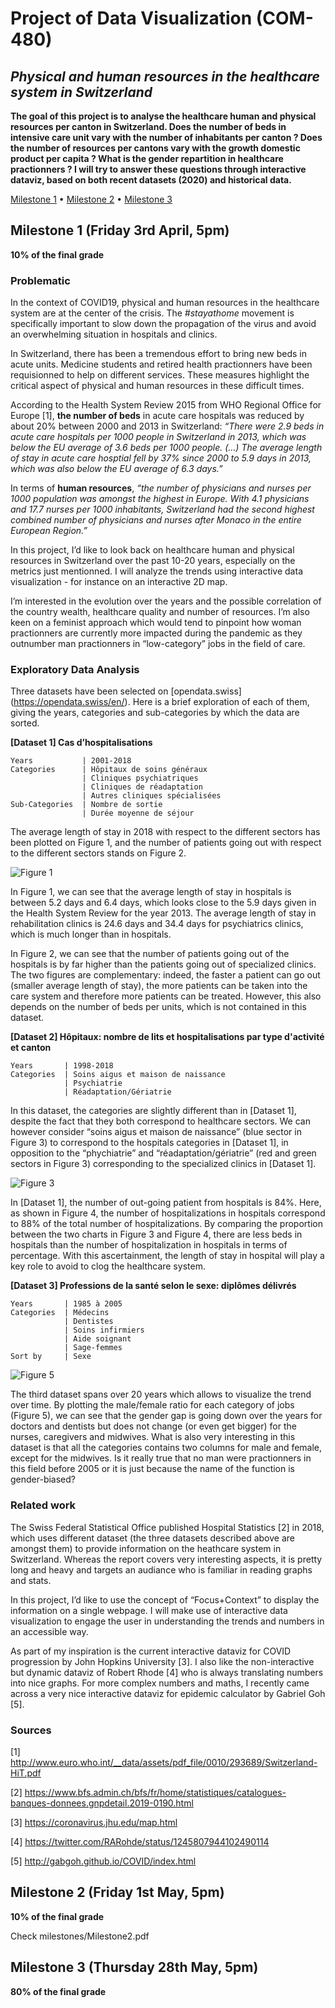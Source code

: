 # Project of Data Visualization (COM-480)

## _Physical and human resources  in the healthcare system in Switzerland_

**The goal of this project is to analyse the healthcare human and physical resources per canton in Switzerland. Does the number of beds in intensive care unit vary with the number of inhabitants per canton ? Does the number of resources per cantons vary with the growth domestic product per capita ? What is the gender repartition in healthcare practionners ? I will try to answer these questions through interactive dataviz, based on both recent datasets (2020) and historical data.**

[Milestone 1](#milestone-1-friday-3rd-april-5pm) • [Milestone 2](#milestone-2-friday-1st-may-5pm) • [Milestone 3](#milestone-3-thursday-28th-may-5pm)

## Milestone 1 (Friday 3rd April, 5pm)
**10% of the final grade**

### Problematic
In the context of COVID19, physical and human resources in the healthcare system are at the center of the crisis. The _#stayathome_ movement is specifically important to slow down the propagation of the virus and avoid an overwhelming situation in hospitals and clinics. 

In Switzerland, there has been a tremendous effort to bring new beds in acute units. Medicine students and retired health practionners have been requisionned to help on different services. These measures highlight the critical aspect of physical and human resources in these difficult times. 

According to the Health System Review 2015 from WHO Regional Office for Europe [1], **the number of beds** in acute care hospitals was reduced by about 20% between 2000 and 2013 in Switzerland: _“There were 2.9 beds in acute care hospitals per 1000 people in Switzerland in 2013, which was below the EU average of 3.6 beds per 1000 people. (…) The average length of stay in acute care hosptial fell by 37% since 2000 to 5.9 days in 2013, which was also below the EU average of 6.3 days.”_ 

In terms of **human resources**, _“the number of physicians and nurses per 1000 population was amongst the highest in Europe. With 4.1 physicians and 17.7 nurses per 1000 inhabitants, Switzerland had the second highest combined number of physicians and nurses after Monaco in the entire European Region.”_

In this project, I’d like to look back on healthcare human and physical resources  in Switzerland over the past 10-20 years, especially on the metrics just mentionned. I will analyze the trends using interactive data visualization - for instance on an interactive 2D map. 

I’m interested in the evolution over the years and the possible correlation of the country wealth, healthcare quality and number of resources. I’m also keen on a feminist approach which would tend to pinpoint how woman practionners are currently more impacted during the pandemic as they outnumber man practionners in “low-category” jobs in the field of care.

### Exploratory Data Analysis

Three datasets have been selected on [opendata.swiss] (https://opendata.swiss/en/). Here is a brief exploration of each of them, giving the years, categories and sub-categories by which the data are sorted.

**[Dataset 1] Cas d’hospitalisations**

    Years           | 2001-2018
    Categories      | Hôpitaux de soins généraux
                    | Cliniques psychiatriques
                    | Cliniques de réadaptation
                    | Autres cliniques spécialisées
    Sub-Categories  | Nombre de sortie
                    | Durée moyenne de séjour
	 
The average length of stay in 2018 with respect to the different sectors has been plotted on Figure 1, and the number of patients going out with respect to the different sectors stands on Figure 2. 

![Figure 1](/milestones/figure/Figure12.png)

In Figure 1, we can see that the average length of stay in hospitals is between 5.2 days and 6.4 days, which looks close to the 5.9 days given in the Health System Review for the year 2013. The average length of stay in rehabilitation clinics is 24.6 days and 34.4 days for psychiatrics clinics, which is much longer than in hospitals. 

In Figure 2, we can see that the number of patients going out of the hospitals is by far higher than the patients going out of specialized clinics. The two figures are complementary: indeed, the faster a patient can go out (smaller average length of stay), the more patients can be taken into the care system and therefore more patients can be treated. However, this also depends on the number of beds per units, which is not contained in this dataset.

**[Dataset 2] Hôpitaux: nombre de lits et hospitalisations par type d'activité et canton**

	Years       | 1998-2018
	Categories  | Soins aigus et maison de naissance
	            | Psychiatrie													
                | Réadaptation/Gériatrie

In this dataset, the categories are slightly different than in [Dataset 1], despite the fact that they both correspond to healthcare sectors. We can however consider “soins aigus et maison de naissance” (blue sector in Figure 3) to correspond to the hospitals categories in [Dataset 1], in opposition to the  “phychiatrie” and “réadaptation/gériatrie” (red and green sectors in Figure 3) corresponding to the specialized clinics in [Dataset 1]. 

![Figure 3](/milestones/figure/Figure34.png)

In [Dataset 1], the number of out-going patient from hospitals is 84%. Here, as shown in Figure 4, the number of hospitalizations in hospitals correspond to 88% of the total number of hospitalizations. By comparing the proportion between the two charts in Figure 3 and Figure 4, there are less beds in hospitals than the number of hospitalization in hospitals in terms of percentage. With this ascertainment, the length of stay in hospital will play a key role to avoid to clog the healthcare system.

**[Dataset 3] Professions de la santé selon le sexe: diplômes délivrés**

    Years       | 1985 à 2005
	Categories  | Médecins
	            | Dentistes
	            | Soins infirmiers
	            | Aide soignant
	            | Sage-femmes
	Sort by     | Sexe

![Figure 5](/milestones/figure/Figure5.png)


The third dataset spans over 20 years which allows to visualize the trend over time. By plotting the male/female ratio for each category of jobs (Figure 5), we can see that the gender gap is going down over the years for doctors and dentists but does not change (or even get bigger) for the nurses, caregivers and midwives. What is also very interesting in this dataset is that all the categories contains two columns for male and female, except for the midwives. Is it really true that no man were practionners in this field before 2005 or it is just because the name of the function is gender-biased?

### Related work
The Swiss Federal Statistical Office published Hospital Statistics [2] in 2018, which uses different dataset (the three datasets described above are amongst them) to provide information on the heathcare system in Switzerland. Whereas the report covers very interesting aspects, it is pretty long and heavy and targets an audiance who is familiar in reading graphs and stats. 

In this project, I’d like to use the concept of “Focus+Context” to display the information on a single webpage. I will make use of interactive data visualization to engage the user in understanding the trends and numbers in an accessible way.

As part of my inspiration is the current interactive dataviz for COVID progression by John Hopkins University [3]. I also like the non-interactive but dynamic dataviz of Robert Rhode [4] who is always translating numbers into nice graphs. For more complex numbers and maths, I recently came across a very nice interactive dataviz for epidemic calculator by Gabriel Goh [5].

### Sources
[1] http://www.euro.who.int/__data/assets/pdf_file/0010/293689/Switzerland-HiT.pdf

[2] https://www.bfs.admin.ch/bfs/fr/home/statistiques/catalogues-banques-donnees.gnpdetail.2019-0190.html

[3] https://coronavirus.jhu.edu/map.html

[4] https://twitter.com/RARohde/status/1245807944102490114

[5] http://gabgoh.github.io/COVID/index.html

## Milestone 2 (Friday 1st May, 5pm)
**10% of the final grade**

Check milestones/Milestone2.pdf

## Milestone 3 (Thursday 28th May, 5pm)
**80% of the final grade**






